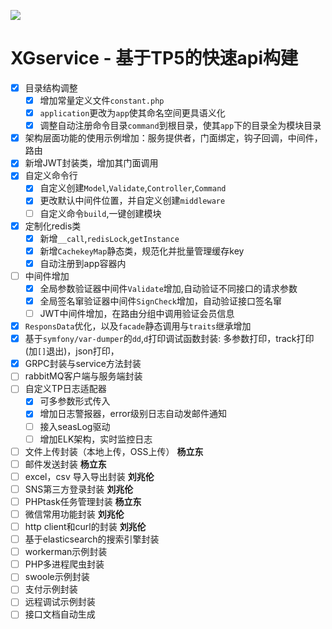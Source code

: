 ![](https://box.kancloud.cn/5a0aaa69a5ff42657b5c4715f3d49221) 

XGservice - 基于TP5的快速api构建
=========================

- [x] 目录结构调整
    - [x] 增加常量定义文件`constant.php`
    - [x] `application`更改为`app`使其命名空间更具语义化
    - [x] 调整自动注册命令目录`command`到根目录，使其`app`下的目录全为模块目录
- [x] 架构层面功能的使用示例增加：服务提供者，门面绑定，钩子回调，中间件，路由
- [x] 新增JWT封装类，增加其门面调用
- [x] 自定义命令行
    - [x] 自定义创建`Model`,`Validate`,`Controller`,`Command`
    - [x] 更改默认中间件位置，并自定义创建`middleware`
    - [ ] 自定义命令`build`,一键创建模块
- [x] 定制化redis类
    - [x] 新增`__call`,`redisLock`,`getInstance`
    - [x] 新增`CachekeyMap`静态类，规范化并批量管理缓存key
    - [x] 自动注册到app容器内
- [ ] 中间件增加
    - [x] 全局参数验证器中间件`Validate`增加,自动验证不同接口的请求参数
    - [x] 全局签名窜验证器中间件`SignCheck`增加，自动验证接口签名窜
    - [ ] JWT中间件增加，在路由分组中调用验证会员信息
- [x] `ResponsData`优化，以及`facade`静态调用与`traits`继承增加
- [x] 基于`symfony/var-dumper`的`dd`,`d`打印调试函数封装: 多参数打印，track打印(加`[]`退出)，json打印，
- [x] GRPC封装与service方法封装
- [ ] rabbitMQ客户端与服务端封装
- [ ] 自定义TP日志适配器
    - [x] 可多参数形式传入
    - [x] 增加日志警报器，error级别日志自动发邮件通知
    - [ ] 接入seasLog驱动
    - [ ] 增加ELK架构，实时监控日志
- [ ] 文件上传封装（本地上传，OSS上传） **杨立东**
- [ ] 邮件发送封装  **杨立东**
- [ ] excel，csv 导入导出封装  **刘兆伦**
- [ ] SNS第三方登录封装 **刘兆伦**
- [ ] PHPtask任务管理封装 **杨立东**
- [ ] 微信常用功能封装 **刘兆伦**
- [ ] http client和curl的封装 **刘兆伦**
- [ ] 基于elasticsearch的搜索引擎封装
- [ ] workerman示例封装
- [ ] PHP多进程爬虫封装
- [ ] swoole示例封装
- [ ] 支付示例封装
- [ ] 远程调试示例封装
- [ ] 接口文档自动生成